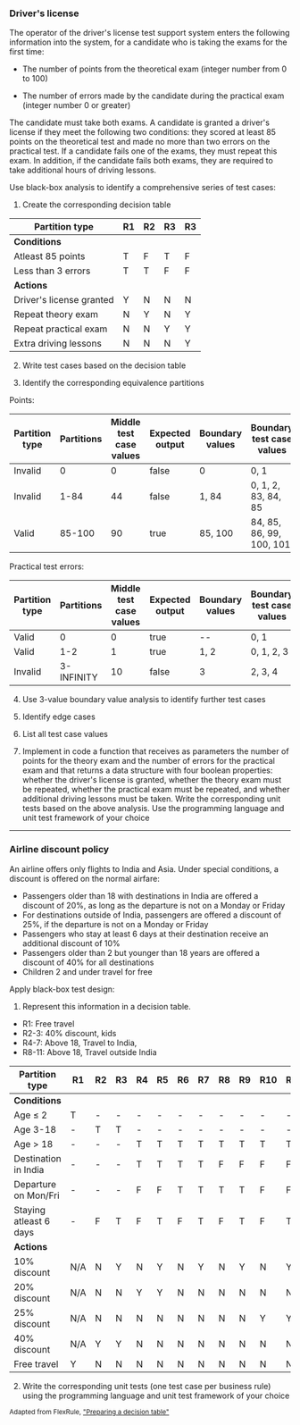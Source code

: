 ﻿### Driver's license

The operator of the driver's license test support system enters the following information into the system, for a
candidate who is taking the exams for the first time:

- The number of points from the theoretical exam (integer number from 0 to 100)

- The number of errors made by the candidate during the practical exam (integer number 0 or greater)

The candidate must take both exams. A candidate is granted a driver's license if they meet the following two conditions:
they scored at least 85 points on the theoretical test and made no more than two errors on the practical test. If a
candidate fails one of the exams, they must repeat this exam. In addition, if the candidate fails both exams, they are
required to take additional hours of driving lessons.

Use black-box analysis to identify a comprehensive series of test cases:

1. Create the corresponding decision table

| Partition type           | R1 | R2 | R3 | R3 |
|--------------------------|----|----|----|----|
| **Conditions**           |    |    |    |    |
| Atleast 85 points        | T  | F  | T  | F  |
| Less than 3 errors       | T  | T  | F  | F  |
| **Actions**              |    |    |    |    |
| Driver's license granted | Y  | N  | N  | N  |
| Repeat theory exam       | N  | Y  | N  | Y  |
| Repeat practical exam    | N  | N  | Y  | Y  |
| Extra driving lessons    | N  | N  | N  | Y  |

2. Write test cases based on the decision table


3. Identify the corresponding equivalence partitions

Points:

| Partition type | Partitions | Middle test case values | Expected output | Boundary values | Boundary test case values |
|----------------|------------|-------------------------|-----------------|-----------------|---------------------------|
| Invalid        | 0          | 0                       | false           | 0               | 0, 1                      |
| Invalid        | 1-84       | 44                      | false           | 1, 84           | 0, 1, 2, 83, 84, 85       |
| Valid          | 85-100     | 90                      | true            | 85, 100         | 84, 85, 86, 99, 100, 101  |

Practical test errors:

| Partition type | Partitions | Middle test case values | Expected output | Boundary values | Boundary test case values |
|----------------|------------|-------------------------|-----------------|-----------------|---------------------------|
| Valid          | 0          | 0                       | true            | --              | 0, 1                      |
| Valid          | 1-2        | 1                       | true            | 1, 2            | 0, 1, 2, 3                |
| Invalid        | 3-INFINITY | 10                      | false           | 3               | 2, 3, 4                   |

4. Use 3-value boundary value analysis to identify further test cases


5. Identify edge cases
6. List all test case values
7. Implement in code a function that receives as parameters the number of points for the theory exam and the number of
   errors for the practical exam and that returns a data structure with four boolean properties: whether the driver's
   license is granted, whether the theory exam must be repeated, whether the practical exam must be repeated, and
   whether additional driving lessons must be taken. Write the corresponding unit tests based on the above analysis. Use
   the programming language and unit test framework of your choice

---

### Airline discount policy

An airline offers only flights to India and Asia. Under special conditions, a discount is offered on the normal airfare:

- Passengers older than 18 with destinations in India are offered a discount of 20%, as long as the departure is not on
  a Monday or Friday
- For destinations outside of India, passengers are offered a discount of 25%, if the departure is not on a Monday or
  Friday
- Passengers who stay at least 6 days at their destination receive an additional discount of 10%
- Passengers older than 2 but younger than 18 years are offered a discount of 40% for all destinations
- Children 2 and under travel for free

Apply black-box test design:

1. Represent this information in a decision table.


- R1: Free travel
- R2-3: 40% discount, kids
- R4-7: Above 18, Travel to India,
- R8-11: Above 18, Travel outside India

| Partition type         | R1  | R2 | R3 | R4 | R5 | R6 | R7 | R8 | R9 | R10 | R11 |
|------------------------|-----|----|----|----|----|----|----|----|----|-----|-----|
| **Conditions**         |     |    |    |    |    |    |    |    |    |     |     |
| Age ≤ 2                | T   | -  | -  | -  | -  | -  | -  | -  | -  | -   | -   |
| Age 3-18               | -   | T  | T  | -  | -  | -  | -  | -  | -  | -   | -   |
| Age > 18               | -   | -  | -  | T  | T  | T  | T  | T  | T  | T   | T   |
| Destination in India   | -   | -  | -  | T  | T  | T  | T  | F  | F  | F   | F   |
| Departure on Mon/Fri   | -   | -  | -  | F  | F  | T  | T  | T  | T  | F   | F   |
| Staying atleast 6 days | -   | F  | T  | F  | T  | F  | T  | F  | T  | F   | T   |
| **Actions**            |     |    |    |    |    |    |    |    |    |     |     |
| 10% discount           | N/A | N  | Y  | N  | Y  | N  | Y  | N  | Y  | N   | Y   |
| 20% discount           | N/A | N  | N  | Y  | Y  | N  | N  | N  | N  | N   | N   |
| 25% discount           | N/A | N  | N  | N  | N  | N  | N  | N  | N  | Y   | Y   |
| 40% discount           | N/A | Y  | Y  | N  | N  | N  | N  | N  | N  | N   | N   |
| Free travel            | Y   | N  | N  | N  | N  | N  | N  | N  | N  | N   | N   |

2. Write the corresponding unit tests (one test case per business rule) using the programming language and unit test
   framework of your choice

<sub>Adapted from
FlexRule, ["Preparing a decision table"](https://resource.flexrule.com/knowledge-base/preparing-a-decision-table/)</sub>
 
